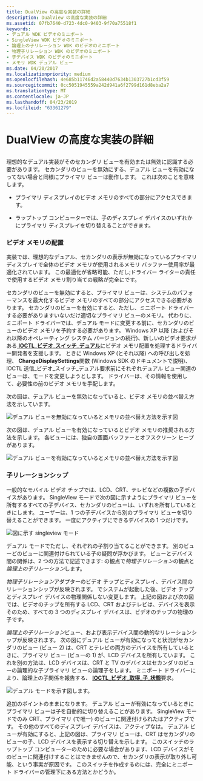 ```yaml
---
title: DualView の高度な実装の詳細
description: DualView の高度な実装の詳細
ms.assetid: 07fb7640-d723-4dc0-9403-9f70a75518f1
keywords:
- デュアル WDK ビデオのミニポート
- SingleView WDK ビデオのミニポート
- 論理上の子リレーション WDK のビデオのミニポート
- 物理子リレーション WDK のビデオのミニポート
- 子デバイス WDK のビデオのミニポート
- メモリ WDK デュアル ビュー
ms.date: 04/20/2017
ms.localizationpriority: medium
ms.openlocfilehash: 4e685b11746d2a58440d7634b1303727b1cd3f59
ms.sourcegitcommit: 0cc5051945559a242d941a6f2799d161d8eba2a7
ms.translationtype: MT
ms.contentlocale: ja-JP
ms.lasthandoff: 04/23/2019
ms.locfileid: "63361279"
---
```

# <a name="dualview-advanced-implementation-details"></a>DualView の高度な実装の詳細


## <span id="ddk_dualview_advanced_implementation_details_gg"></span><span id="DDK_DUALVIEW_ADVANCED_IMPLEMENTATION_DETAILS_GG"></span>


理想的なデュアル実装がそのセカンダリ ビューを有効または無効に認識する必要があります。 セカンダリのビューを無効にする、デュアル ビューを有効になってない場合と同様にプライマリ ビューは動作します。 これは次のことを意味します。

-   プライマリ ディスプレイのビデオ メモリのすべての部分にアクセスできます。

-   ラップトップ コンピューターでは、子のディスプレイ デバイスのいずれかにプライマリ ディスプレイを切り替えることができます。

### <a name="span-idvideomemoryarrangementspanspan-idvideomemoryarrangementspanspan-idvideomemoryarrangementspanvideo-memory-arrangement"></a><span id="Video_Memory_Arrangement"></span><span id="video_memory_arrangement"></span><span id="VIDEO_MEMORY_ARRANGEMENT"></span>ビデオ メモリの配置

実装では、理想的なデュアル、セカンダリの表示が無効になっているプライマリ ディスプレイで全体のビデオ メモリが使用されるメモリ バッファー使用率が最適化されています。 この最適化が省略可能、ただし;ドライバー ライターの責任で使用するビデオ メモリ割り当ての戦略が完全にです。

セカンダリのビューを無効にすると、プライマリ ビューは、システムのパフォーマンスを最大化するビデオ メモリのすべての部分にアクセスできる必要があります。 セカンダリのビューを有効にすると、ただし、ミニポート ドライバーする必要がありますいないだけ適切なプライマリ ビューのメモリ。 代わりに、ミニポート ドライバーでは、デュアル モードに変更する前に、セカンダリのビューのビデオ メモリを予約する必要があります。 Windows XP 以降 (およびそれ以降のオペレーティング システム バージョンの続行)、新しいのビデオ要求がある[ **IOCTL\_ビデオ\_スイッチ\_デュアル**](https://msdn.microsoft.com/library/windows/hardware/ff568151)にビデオ メモリ配置を処理するドライバー開発者を支援します。 ときに Windows XP (とそれ以降) への呼び出しを処理、 **ChangeDisplaySettings**関数 (Windows SDK のドキュメントで説明)、IOCTL 送信\_ビデオ\_スイッチ\_デュアル要求前にそれぞれデュアル ビュー関連のビューは、モードを変更しようとします。 ドライバーは、その情報を使用して、必要性の前のビデオ メモリを手配します。

次の図は、デュアル ビューを無効になっていると、ビデオ メモリの並べ替え方法を示しています。

![デュアル ビューを無効になっているとメモリの並べ替え方法を示す図](images/memfig1.png)

次の図は、デュアル ビューを有効になっているとビデオ メモリの推奨される方法を示します。 各ビューには、独自の画面バッファーとオフスクリーン ヒープがあります。

![デュアル ビューを有効になっているとメモリの並べ替え方法を示す図](images/memfig2.png)

### <a name="span-idchildrelationshipsspanspan-idchildrelationshipsspanspan-idchildrelationshipsspanchild-relationships"></a><span id="Child_Relationships"></span><span id="child_relationships"></span><span id="CHILD_RELATIONSHIPS"></span>子リレーションシップ

一般的なモバイル ビデオ チップでは、LCD、CRT、テレビなどの複数の子デバイスがあります。 SingleView モードで次の図に示すようにプライマリ ビューを所有するすべての子デバイス、セカンダリのビューは、いずれを所有しているときにします。 ユーザーは、1 つの子デバイスから別のプライマリ ビューを切り替えることができます。 一度にアクティブにできるデバイスの 1 つだけです。

![図に示す singleview モード](images/childfig1.png)

デュアル モードでただし、それぞれの子割り当てることができます。 別のビューどのビューに関連付けられている子の疑問が浮かびます。 ビューとデバイス間の関係は、2 つの方法で記述できます: の観点で*物理子リレーション*の観点と*論理上の子リレーション*します。

*物理子リレーション*アダプターのビデオ チップとディスプレイ、デバイス間のリレーションシップが反映されます。 でシステムが起動した後、ビデオ チップとディスプレイ デバイスの物理関係しない変更します。 上記の図および次の図では、ビデオのチップを所有する LCD、CRT およびテレビは、デバイスを表示そのため、すべての 3 つのディスプレイ デバイスは、ビデオのチップの物理の子です。

*論理上の子リレーション*ビュー、および表示デバイス間の動的なリレーションシップが反映されます。 次の図にデュアル ビューが有効になってと状況がセカンダリのビュー (ビュー 2) は、CRT とテレビの両方のデバイスを所有しているときに、プライマリ ビュー (ビューの 1) が、LCD デバイスを所有しています。 これを別の方法は、LCD デバイスは、CRT と TV のデバイスはセカンダリのビューの論理的な子プライマリ ビューの論理子をします。 ミニポート ドライバーにより、論理上の子関係を報告する、 [ **IOCTL\_ビデオ\_取得\_子\_状態**](https://msdn.microsoft.com/library/windows/hardware/ff567801)要求。

![デュアル モードを示す図します。](images/childfig2.png)

追加のポイントのままになります。 デュアル ビューが有効になっているときにプライマリ ビューは子を自動的に切り替えることがあります。 SingleView モードでのみ CRT、プライマリ (で唯一) のビューに関連付けられたはアクティブです。 その他のすべてのディスプレイ デバイスは、アクティブなは。 デュアル ビューが有効にすると、上記の図は、プライマリ ビューは、CRT はセカンダリのビューの子、LCD デバイスを表示する切り替えを示します。 このスイッチのラップトップ コンピューターのために必要な場合があります、LCD デバイスがそのビューに関連付けすることはできませんので、セカンダリの表示が取り外し可能、という事実が原因です。 このスイッチを作成するのには、完全にミニポート ドライバーの管理下にある方法とかどうか。

 

 





